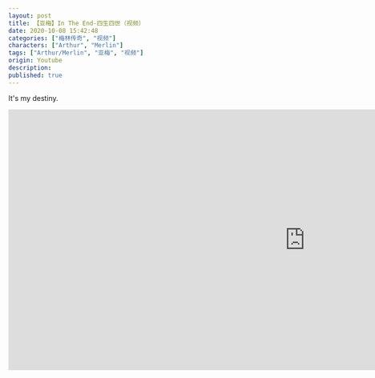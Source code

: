 ```yaml
---
layout: post
title: 【亚梅】In The End-四生四世（视频）
date: 2020-10-08 15:42:48
categories: ["梅林传奇", "视频"]
characters: ["Arthur", "Merlin"]
tags: ["Arthur/Merlin", "亚梅", "视频"]
origin: Youtube
description: 
published: true
---
```


It's my destiny.

<iframe width="1183" height="521" src="https://www.youtube.com/embed/HyG4CfqjOnI" frameborder="0" allow="accelerometer; autoplay; clipboard-write; encrypted-media; gyroscope; picture-in-picture" allowfullscreen></iframe>
